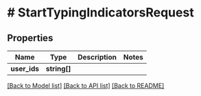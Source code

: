 # # StartTypingIndicatorsRequest

## Properties

Name | Type | Description | Notes
------------ | ------------- | ------------- | -------------
**user_ids** | **string[]** |  |

[[Back to Model list]](../../README.md#models) [[Back to API list]](../../README.md#endpoints) [[Back to README]](../../README.md)
